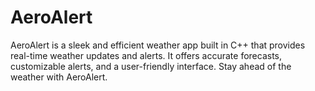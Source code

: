 # AeroAlert
AeroAlert is a sleek and efficient weather app built in C++ that provides real-time weather updates and alerts. It offers accurate forecasts, customizable alerts, and a user-friendly interface. Stay ahead of the weather with AeroAlert.
